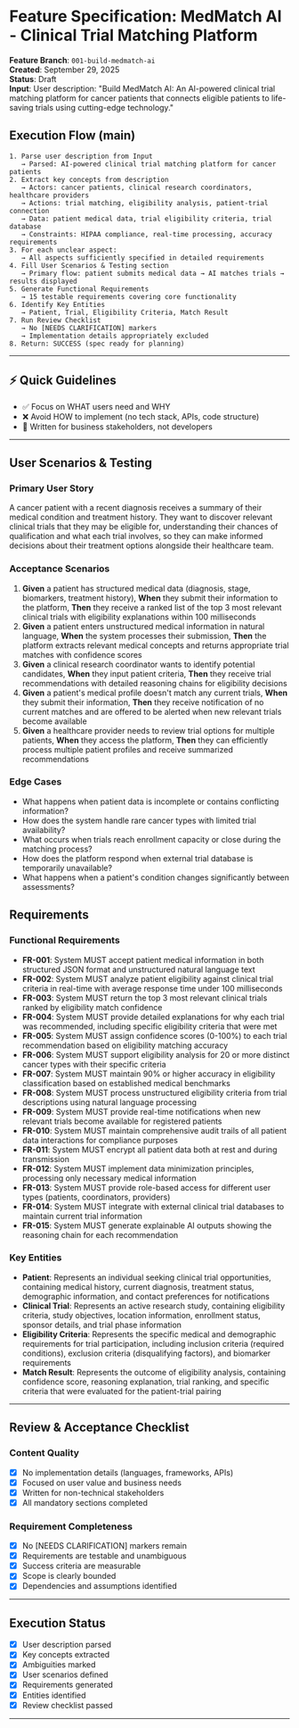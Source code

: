 # Feature Specification: MedMatch AI - Clinical Trial Matching Platform

**Feature Branch**: `001-build-medmatch-ai`  
**Created**: September 29, 2025  
**Status**: Draft  
**Input**: User description: "Build MedMatch AI: An AI-powered clinical trial matching platform for cancer patients that connects eligible patients to life-saving trials using cutting-edge technology."

## Execution Flow (main)
```
1. Parse user description from Input
   → Parsed: AI-powered clinical trial matching platform for cancer patients
2. Extract key concepts from description
   → Actors: cancer patients, clinical research coordinators, healthcare providers
   → Actions: trial matching, eligibility analysis, patient-trial connection
   → Data: patient medical data, trial eligibility criteria, trial database
   → Constraints: HIPAA compliance, real-time processing, accuracy requirements
3. For each unclear aspect:
   → All aspects sufficiently specified in detailed requirements
4. Fill User Scenarios & Testing section
   → Primary flow: patient submits medical data → AI matches trials → results displayed
5. Generate Functional Requirements
   → 15 testable requirements covering core functionality
6. Identify Key Entities
   → Patient, Trial, Eligibility Criteria, Match Result
7. Run Review Checklist
   → No [NEEDS CLARIFICATION] markers
   → Implementation details appropriately excluded
8. Return: SUCCESS (spec ready for planning)
```

---

## ⚡ Quick Guidelines
- ✅ Focus on WHAT users need and WHY
- ❌ Avoid HOW to implement (no tech stack, APIs, code structure)
- 👥 Written for business stakeholders, not developers

---

## User Scenarios & Testing

### Primary User Story
A cancer patient with a recent diagnosis receives a summary of their medical condition and treatment history. They want to discover relevant clinical trials that they may be eligible for, understanding their chances of qualification and what each trial involves, so they can make informed decisions about their treatment options alongside their healthcare team.

### Acceptance Scenarios
1. **Given** a patient has structured medical data (diagnosis, stage, biomarkers, treatment history), **When** they submit their information to the platform, **Then** they receive a ranked list of the top 3 most relevant clinical trials with eligibility explanations within 100 milliseconds
2. **Given** a patient enters unstructured medical information in natural language, **When** the system processes their submission, **Then** the platform extracts relevant medical concepts and returns appropriate trial matches with confidence scores
3. **Given** a clinical research coordinator wants to identify potential candidates, **When** they input patient criteria, **Then** they receive trial recommendations with detailed reasoning chains for eligibility decisions
4. **Given** a patient's medical profile doesn't match any current trials, **When** they submit their information, **Then** they receive notification of no current matches and are offered to be alerted when new relevant trials become available
5. **Given** a healthcare provider needs to review trial options for multiple patients, **When** they access the platform, **Then** they can efficiently process multiple patient profiles and receive summarized recommendations

### Edge Cases
- What happens when patient data is incomplete or contains conflicting information?
- How does the system handle rare cancer types with limited trial availability?
- What occurs when trials reach enrollment capacity or close during the matching process?
- How does the platform respond when external trial database is temporarily unavailable?
- What happens when a patient's condition changes significantly between assessments?

## Requirements

### Functional Requirements
- **FR-001**: System MUST accept patient medical information in both structured JSON format and unstructured natural language text
- **FR-002**: System MUST analyze patient eligibility against clinical trial criteria in real-time with average response time under 100 milliseconds
- **FR-003**: System MUST return the top 3 most relevant clinical trials ranked by eligibility match confidence
- **FR-004**: System MUST provide detailed explanations for why each trial was recommended, including specific eligibility criteria that were met
- **FR-005**: System MUST assign confidence scores (0-100%) to each trial recommendation based on eligibility matching accuracy
- **FR-006**: System MUST support eligibility analysis for 20 or more distinct cancer types with their specific criteria
- **FR-007**: System MUST maintain 90% or higher accuracy in eligibility classification based on established medical benchmarks
- **FR-008**: System MUST process unstructured eligibility criteria from trial descriptions using natural language processing
- **FR-009**: System MUST provide real-time notifications when new relevant trials become available for registered patients
- **FR-010**: System MUST maintain comprehensive audit trails of all patient data interactions for compliance purposes
- **FR-011**: System MUST encrypt all patient data both at rest and during transmission
- **FR-012**: System MUST implement data minimization principles, processing only necessary medical information
- **FR-013**: System MUST provide role-based access for different user types (patients, coordinators, providers)
- **FR-014**: System MUST integrate with external clinical trial databases to maintain current trial information
- **FR-015**: System MUST generate explainable AI outputs showing the reasoning chain for each recommendation

### Key Entities
- **Patient**: Represents an individual seeking clinical trial opportunities, containing medical history, current diagnosis, treatment status, demographic information, and contact preferences for notifications
- **Clinical Trial**: Represents an active research study, containing eligibility criteria, study objectives, location information, enrollment status, sponsor details, and trial phase information
- **Eligibility Criteria**: Represents the specific medical and demographic requirements for trial participation, including inclusion criteria (required conditions), exclusion criteria (disqualifying factors), and biomarker requirements
- **Match Result**: Represents the outcome of eligibility analysis, containing confidence score, reasoning explanation, trial ranking, and specific criteria that were evaluated for the patient-trial pairing

---

## Review & Acceptance Checklist

### Content Quality
- [x] No implementation details (languages, frameworks, APIs)
- [x] Focused on user value and business needs
- [x] Written for non-technical stakeholders
- [x] All mandatory sections completed

### Requirement Completeness
- [x] No [NEEDS CLARIFICATION] markers remain
- [x] Requirements are testable and unambiguous  
- [x] Success criteria are measurable
- [x] Scope is clearly bounded
- [x] Dependencies and assumptions identified

---

## Execution Status

- [x] User description parsed
- [x] Key concepts extracted
- [x] Ambiguities marked
- [x] User scenarios defined
- [x] Requirements generated
- [x] Entities identified
- [x] Review checklist passed

---
